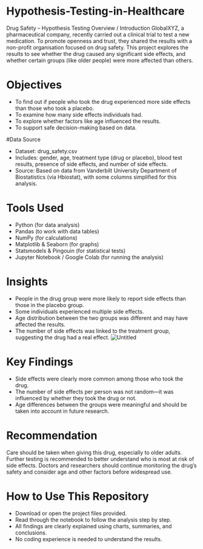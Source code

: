 # Hypothesis-Testing-in-Healthcare

Drug Safety – Hypothesis Testing
Overview / Introduction
GlobalXYZ, a pharmaceutical company, recently carried out a clinical trial to test a new medication. To promote openness and trust, they shared the results with a non-profit organisation focused on drug safety. This project explores the results to see whether the drug caused any significant side effects, and whether certain groups (like older people) were more affected than others.

# Objectives

- To find out if people who took the drug experienced more side effects than those who took a placebo.
- To examine how many side effects individuals had.
- To explore whether factors like age influenced the results.
- To support safe decision-making based on data.

#Data Source

- Dataset: drug_safety.csv
- Includes: gender, age, treatment type (drug or placebo), blood test results, presence of side effects, and number of side effects.
- Source: Based on data from Vanderbilt University Department of Biostatistics (via Hbiostat), with some columns simplified for this analysis.

# Tools Used

- Python (for data analysis)
- Pandas (to work with data tables)
- NumPy (for calculations)
- Matplotlib & Seaborn (for graphs)
- Statsmodels & Pingouin (for statistical tests)
- Jupyter Notebook / Google Colab (for running the analysis)

# Insights

- People in the drug group were more likely to report side effects than those in the placebo group.
- Some individuals experienced multiple side effects.
- Age distribution between the two groups was different and may have affected the results.
- The number of side effects was linked to the treatment group, suggesting the drug had a real effect.
![Untitled](https://github.com/user-attachments/assets/3b09e6cd-97cc-4570-9aac-6fc24c0b699c)


# Key Findings

- Side effects were clearly more common among those who took the drug.
- The number of side effects per person was not random—it was influenced by whether they took the drug or not.
- Age differences between the groups were meaningful and should be taken into account in future research.

# Recommendation

Care should be taken when giving this drug, especially to older adults. Further testing is recommended to better understand who is most at risk of side effects. Doctors and researchers should continue monitoring the drug’s safety and consider age and other factors before widespread use.

# How to Use This Repository

- Download or open the project files provided.
- Read through the notebook to follow the analysis step by step.
- All findings are clearly explained using charts, summaries, and conclusions.
- No coding experience is needed to understand the results.

